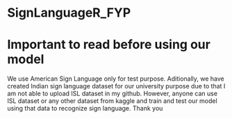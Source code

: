 # SignLanguageR_FYP
# Important to read before using our model
We use American Sign Language only for test purpose. Aditionally, we have created Indian sign language dataset for our university purpose due to that I am not able to upload ISL dataset in my github. However, anyone can use ISL dataset or any other dataset from kaggle and train and test our model using that data to recognize sign language.
Thank you
